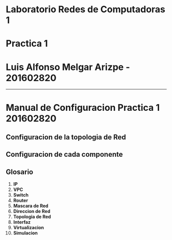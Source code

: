 # Laboratorio Redes de Computadoras 1
# Practica 1
# Luis Alfonso Melgar Arizpe - 201602820

---

# Manual de Configuracion Practica 1 201602820

## Configuracion de la topologia de Red



## Configuracion de cada componente


## Glosario
1. **IP**
2. **VPC**
3. **Switch**
4. **Router**
5. **Mascara de Red**
6. **Direccion de Red**
7. **Topologia de Red**
8. **Interfaz**
9. **Virtualizacion**
10. **Simulacion**